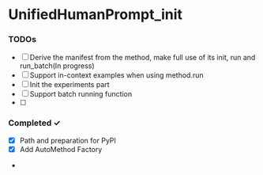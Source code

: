 # UnifiedHumanPrompt_init

### TODOs
- [ ] Derive the manifest from the method, make full use of its init, run and run_batch(In progress)
- [ ] Support in-context examples when using method.run
- [ ] Init the experiments part
- [ ] Support batch running function
- [ ] 

### Completed ✓
- [x] Path and preparation for PyPI
- [x] Add AutoMethod Factory
- 